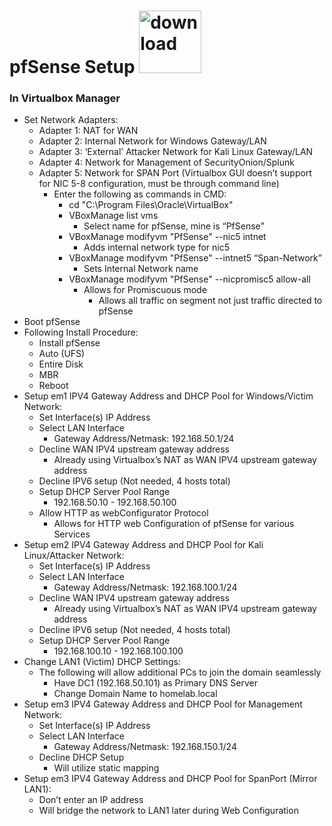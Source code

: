 # pfSense Setup <img width="100" height="100" alt="download" src="https://github.com/user-attachments/assets/9d495425-6756-4d5b-89c0-eff7074dda82" />

### In Virtualbox Manager
- Set Network Adapters:
  - Adapter 1: NAT for WAN
  - Adapter 2: Internal Network for Windows Gateway/LAN 
  - Adapter 3: ‘External’ Attacker Network for Kali Linux Gateway/LAN 
  - Adapter 4: Network for Management of SecurityOnion/Splunk 
  - Adapter 5: Network for SPAN Port (Virtualbox GUI doesn’t support for NIC 5-8 configuration, must be through command line)
    - Enter the following as commands in CMD:
      - cd "C:\Program Files\Oracle\VirtualBox"
      - VBoxManage list vms
        - Select name for pfSense, mine is “PfSense”
      - VBoxManage modifyvm "PfSense" --nic5 intnet
        - Adds internal network type for nic5
      - VBoxManage modifyvm "PfSense" --intnet5 “Span-Network”
        - Sets Internal Network name
      - VBoxManage modifyvm "PfSense" --nicpromisc5 allow-all
        - Allows for Promiscuous mode 
          - Allows all traffic on segment not just traffic directed to pfSense
- Boot pfSense
- Following Install Procedure:
  - Install pfSense
  - Auto (UFS)
  - Entire Disk
  - MBR
  - Reboot
- Setup em1 IPV4 Gateway Address and DHCP Pool for Windows/Victim Network:
  - Set Interface(s) IP Address
  - Select LAN Interface
    - Gateway Address/Netmask: 192.168.50.1/24
  - Decline WAN IPV4 upstream gateway address 
    - Already using Virtualbox’s NAT as WAN IPV4 upstream gateway address 
  - Decline IPV6 setup (Not needed, 4 hosts total)
  - Setup DHCP Server Pool Range
    - 192.168.50.10 - 192.168.50.100
  - Allow HTTP as webConfigurator Protocol 
    - Allows for HTTP web Configuration of pfSense for various Services
- Setup em2 IPV4 Gateway Address and DHCP Pool for Kali Linux/Attacker Network:
  - Set Interface(s) IP Address
  - Select LAN Interface
    - Gateway Address/Netmask: 192.168.100.1/24
  - Decline WAN IPV4 upstream gateway address 
    - Already using Virtualbox’s NAT as WAN IPV4 upstream gateway address 
  - Decline IPV6 setup (Not needed, 4 hosts total)
  - Setup DHCP Server Pool Range
    - 192.168.100.10 - 192.168.100.100
- Change LAN1 (Victim) DHCP Settings:
  - The following will allow additional PCs to join the domain seamlessly
    - Have DC1 (192.168.50.101) as Primary DNS Server 
    - Change Domain Name to homelab.local
- Setup em3 IPV4 Gateway Address and DHCP Pool for Management Network: 
  - Set Interface(s) IP Address
  - Select LAN Interface
    - Gateway Address/Netmask: 192.168.150.1/24
  - Decline DHCP Setup
    - Will utilize static mapping 
- Setup em3 IPV4 Gateway Address and DHCP Pool for SpanPort (Mirror LAN1):
  - Don’t enter an IP address
  - Will bridge the network to LAN1 later during Web Configuration 
